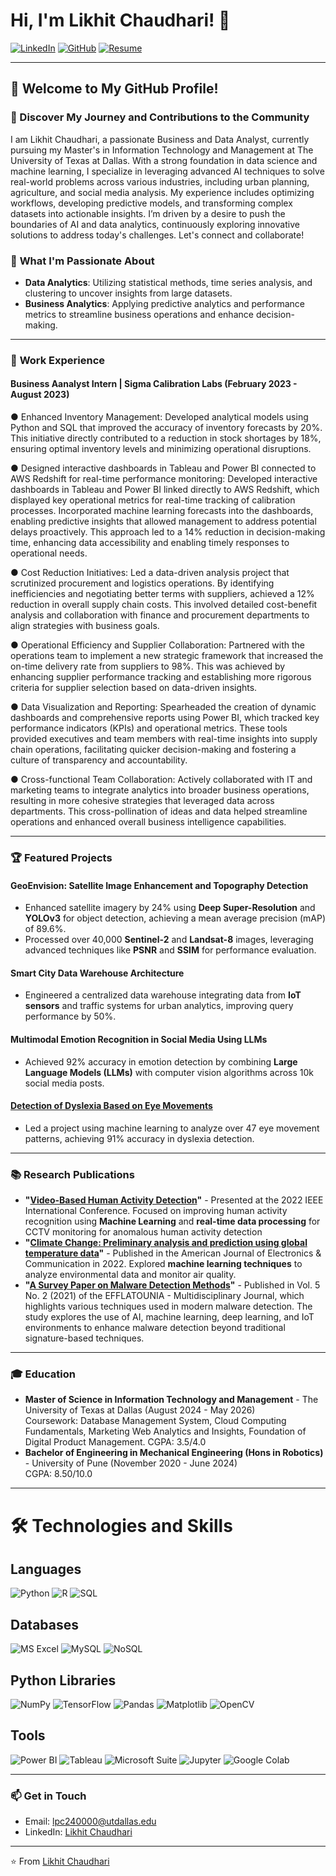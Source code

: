 # Hi, I'm Likhit Chaudhari! 👋

[![LinkedIn](https://img.shields.io/badge/-LinkedIn-blue?style=flat-square&logo=Linkedin&logoColor=white&link=https://www.linkedin.com/in/likhitchaudhari)](https://www.linkedin.com/in/likhitchaudhari) 
[![GitHub](https://img.shields.io/badge/-GitHub-333?style=flat-square&logo=GitHub&logoColor=white&link=https://github.com/WatchEcho)](https://github.com/WatchEcho) 
[![Resume](https://img.shields.io/badge/-Resume-red?style=flat-square&logo=adobeacrobatreader&logoColor=white)](https://github.com/parthgawande/parthgawande/raw/main/Resume.pdf)


---

## 🌟 Welcome to My GitHub Profile!

### 📝 Discover My Journey and Contributions to the Community

I am Likhit Chaudhari, a passionate Business and Data Analyst, currently pursuing my Master's in Information Technology and Management at The University of Texas at Dallas. With a strong foundation in data science and machine learning, I specialize in leveraging advanced AI techniques to solve real-world problems across various industries, including urban planning, agriculture, and social media analysis. My experience includes optimizing workflows, developing predictive models, and transforming complex datasets into actionable insights. I’m driven by a desire to push the boundaries of AI and data analytics, continuously exploring innovative solutions to address today's challenges. Let's connect and collaborate!


### 🚀 **What I'm Passionate About**
- **Data Analytics**: Utilizing statistical methods, time series analysis, and clustering to uncover insights from large datasets.
- **Business Analytics**: Applying predictive analytics and performance metrics to streamline business operations and enhance decision-making.
  

---

### 💼 **Work Experience**

#### **Business Aanalyst Intern | Sigma Calibration Labs (February 2023 - August 2023)**
● Enhanced Inventory Management: Developed analytical models using Python and SQL that improved the accuracy of inventory forecasts by 20%. This initiative directly contributed to a reduction in stock shortages by 18%, ensuring optimal inventory levels and minimizing operational disruptions.

● Designed interactive dashboards in Tableau and Power BI connected to AWS Redshift for real-time performance monitoring: Developed interactive dashboards in Tableau and Power BI linked directly to AWS Redshift, which displayed key operational metrics for real-time tracking of calibration processes. Incorporated machine learning forecasts into the dashboards, enabling predictive insights that allowed management to address potential delays proactively. This approach led to a 14% reduction in decision-making time, enhancing data accessibility and enabling timely responses to operational needs.

● Cost Reduction Initiatives: Led a data-driven analysis project that scrutinized procurement and logistics operations. By identifying inefficiencies and negotiating better terms with suppliers, achieved a 12% reduction in overall supply chain costs. This involved detailed cost-benefit analysis and collaboration with finance and procurement departments to align strategies with business goals.

● Operational Efficiency and Supplier Collaboration: Partnered with the operations team to implement a new strategic framework that increased the on-time delivery rate from suppliers to 98%. This was achieved by enhancing supplier performance tracking and establishing more rigorous criteria for supplier selection based on data-driven insights.

● Data Visualization and Reporting: Spearheaded the creation of dynamic dashboards and comprehensive reports using Power BI, which tracked key performance indicators (KPIs) and operational metrics. These tools provided executives and team members with real-time insights into supply chain operations, facilitating quicker decision-making and fostering a culture of transparency and accountability.

● Cross-functional Team Collaboration: Actively collaborated with IT and marketing teams to integrate analytics into broader business operations, resulting in more cohesive strategies that leveraged data across departments. This cross-pollination of ideas and data helped streamline operations and enhanced overall business intelligence capabilities.

---

### 🏆 **Featured Projects**

#### GeoEnvision: Satellite Image Enhancement and Topography Detection
- Enhanced satellite imagery by 24% using **Deep Super-Resolution** and **YOLOv3** for object detection, achieving a mean average precision (mAP) of 89.6%.
- Processed over 40,000 **Sentinel-2** and **Landsat-8** images, leveraging advanced techniques like **PSNR** and **SSIM** for performance evaluation.

#### Smart City Data Warehouse Architecture
- Engineered a centralized data warehouse integrating data from **IoT sensors** and traffic systems for urban analytics, improving query performance by 50%.

#### Multimodal Emotion Recognition in Social Media Using LLMs
- Achieved 92% accuracy in emotion detection by combining **Large Language Models (LLMs)** with computer vision algorithms across 10k social media posts.

#### [Detection of Dyslexia Based on Eye Movements](https://github.com/parthgawande/Detection-of-Dyslexia-based-on-eye-movements)
- Led a project using machine learning to analyze over 47 eye movement patterns, achieving 91% accuracy in dyslexia detection.

---

### 📚 **Research Publications**

- **"[Video-Based Human Activity Detection](https://github.com/parthgawande/Video-Based-Human-Activity-Detection)"** - Presented at the 2022 IEEE International Conference. Focused on improving human activity recognition using **Machine Learning** and **real-time data processing** for CCTV monitoring for anomalous human activity detection
- **"[Climate Change: Preliminary analysis and prediction using global temperature data](https://github.com/parthgawande/Climate-Change-Preliminary-analysis-and-prediction-using-global-temperature-data.)"** - Published in the American Journal of Electronics & Communication in 2022. Explored **machine learning techniques** to analyze environmental data and monitor air quality.
- **"[A Survey Paper on Malware Detection Methods](https://github.com/parthgawande/A-Survey-Paper-on-Malware-Detection-methods)"** - Published in Vol. 5 No. 2 (2021) of the EFFLATOUNIA - Multidisciplinary Journal, which highlights various techniques used in modern malware detection. The study explores the use of AI, machine learning, deep learning, and IoT environments to enhance malware detection beyond traditional signature-based techniques.

---

### 🎓 **Education**

- **Master of Science in Information Technology and Management** - The University of Texas at Dallas (August 2024 - May 2026)  
  Coursework: Database Management System, Cloud Computing Fundamentals, Marketing Web Analytics and Insights, Foundation of Digital Product Management. 
  CGPA: 3.5/4.0
- **Bachelor of Engineering in Mechanical Engineering (Hons in Robotics)** - University of Pune (November 2020 - June 2024)  
  CGPA: 8.50/10.0

---

# 🛠️ Technologies and Skills

## Languages
![Python](https://img.shields.io/badge/Python-3776AB?style=for-the-badge&logo=python&logoColor=white) ![R](https://img.shields.io/badge/R-276DC3?style=for-the-badge&logo=r&logoColor=white) ![SQL](https://img.shields.io/badge/SQL-4479A1?style=for-the-badge&logo=postgresql&logoColor=white)

## Databases
![MS Excel](https://img.shields.io/badge/Microsoft_Excel-217346?style=for-the-badge&logo=microsoftexcel&logoColor=white) ![MySQL](https://img.shields.io/badge/MySQL-4479A1?style=for-the-badge&logo=mysql&logoColor=white) ![NoSQL](https://img.shields.io/badge/NoSQL-005571?style=for-the-badge&logo=nosql&logoColor=white)

## Python Libraries
![NumPy](https://img.shields.io/badge/NumPy-013243?style=for-the-badge&logo=numpy&logoColor=white) ![TensorFlow](https://img.shields.io/badge/TensorFlow-FF6F00?style=for-the-badge&logo=tensorflow&logoColor=white) ![Pandas](https://img.shields.io/badge/Pandas-150458?style=for-the-badge&logo=pandas&logoColor=white) ![Matplotlib](https://img.shields.io/badge/Matplotlib-000000?style=for-the-badge&logo=matplotlib&logoColor=white) ![OpenCV](https://img.shields.io/badge/OpenCV-5C3EE8?style=for-the-badge&logo=opencv&logoColor=white)

## Tools
![Power BI](https://img.shields.io/badge/PowerBI-F2C811?style=for-the-badge&logo=powerbi&logoColor=black) ![Tableau](https://img.shields.io/badge/Tableau-E97627?style=for-the-badge&logo=tableau&logoColor=white) ![Microsoft Suite](https://img.shields.io/badge/Microsoft%20Suite-0078D4?style=for-the-badge&logo=microsoft&logoColor=white) ![Jupyter](https://img.shields.io/badge/Jupyter-F37626?style=for-the-badge&logo=jupyter&logoColor=white) ![Google Colab](https://img.shields.io/badge/Colab-F9AB00?style=for-the-badge&logo=googlecolab&logoColor=white)



---

### 📫 **Get in Touch**

- Email: [lpc240000@utdallas.edu](mailto:lpc240000@utdallas.edu)
- LinkedIn: [Likhit Chaudhari](https://www.linkedin.com/in/likhitchaudhari)

---

⭐️ From [Likhit Chaudhari](https://github.com/WatchEcho)
